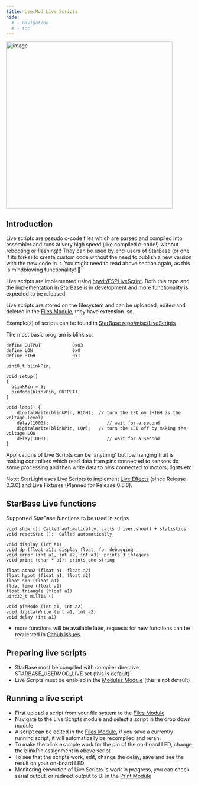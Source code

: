 ```yaml
---
title: UserMod Live Scripts
hide:
  # - navigation
  # - toc
---
```


<img width="450" alt="image" src="https://github.com/user-attachments/assets/9d26c8d3-edbd-44d2-b3a2-26c7ff5ce579">

## Introduction

Live scripts are pseudo c-code files which are parsed and compiled into assembler and runs at very high speed (like compiled c-code!) without rebooting or flashing!!! They can be used by end-users of StarBase (or one if its forks) to create custom code without the need to publish a new version with the new code in it.
You might need to read above section again, as this is mindblowing functionality! 🙂

Live scripts are implemented using [hpwit/ESPLiveScript](https://github.com/hpwit/ESPLiveScript/tree/v2.8). Both this repo and the implementation in StarBase is in development and more functionality is expected to be released.

Live scripts are stored on the filesystem and can be uploaded, edited and deleted in the [Files Module](/StarDocs/SysMod/SysModFiles), they have extension .sc.

Example(s) of scripts can be found in [StarBase repo/misc/LiveScripts](https://github.com/ewowi/StarBase/tree/main/misc/LiveScripts)

The most basic program is blink.sc: 

```
define OUTPUT            0x03 
define LOW               0x0
define HIGH              0x1

uint8_t blinkPin;

void setup()
{
  blinkPin = 5;
  pinMode(blinkPin, OUTPUT);
}

void loop() {
    digitalWrite(blinkPin, HIGH);  // turn the LED on (HIGH is the voltage level)
    delay(1000);                      // wait for a second
    digitalWrite(blinkPin, LOW);   // turn the LED off by making the voltage LOW
    delay(1000);                      // wait for a second
}
```

Applications of Live Scripts can be 'anything' but low hanging fruit is making controllers which read data from pins connected to sensors do some processing and then write data to pins connected to motors, lights etc

Note: StarLight uses Live Scripts to implement [Live Effects](/StarDocs/StarLight/LiveEffects/) (since Release 0.3.0) and Live Fixtures (Planned for Release 0.5.0).

## StarBase Live functions
Supported StarBase functions to be used in scrips

    void show (): Called automatically. calls driver.show() + statistics
    void resetStat ():  Called automatically

    void display (int a1)
    void dp (float a1): display float, for debugging
    void error (int a1, int a2, int a3): prints 3 integers
    void print (char * a1): prints one string

    float atan2 (float a1, float a2)
    float hypot (float a1, float a2)
    float sin (float a1)
    float time (float a1)
    float triangle (float a1)
    uint32_t millis ()

    void pinMode (int a1, int a2)
    void digitalWrite (int a1, int a2)
    void delay (int a1)

* more functions will be available later, requests for new functions can be requested in [Github issues](https://github.com/ewowi/StarBase/issues).

## Preparing  live scripts
* StarBase most be compiled with compiler directive STARBASE_USERMOD_LIVE set (this is default)
* Live Scripts must be enabled in the [Modules Module](/StarDocs/SysMod/SysModModules) (this is not default)

## Running a live script

* First upload a script from your file system to the [Files Module](/StarDocs/SysMod/SysModFiles)
* Navigate to the Live Scripts module and select a script in the drop down module
* A script can be edited in the [Files Module](/StarDocs/SysMod/SysModFiles), if you save a currently running script, it will automatically be recompiled and reran.
* To make the blink example work for the pin of the on-board LED, change the blinkPin assignment in above script
* To see that the scripts work, edit, change the delay, save and see the result on your on-board LED.
* Monitoring execution of Live Scripts is work in progress, you can check serial output, or redirect output to UI in the [Print Module](/StarDocs/SysMod/SysModPrint)
